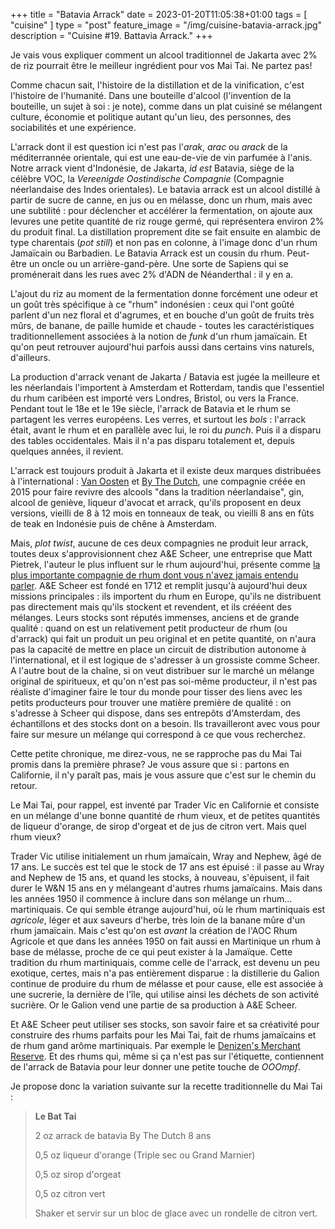 +++
title = "Batavia Arrack"
date = 2023-01-20T11:05:38+01:00
tags = [ "cuisine" ]
type = "post"
feature_image = "/img/cuisine-batavia-arrack.jpg"
description = "Cuisine #19. Battavia Arrack."
+++

Je vais vous expliquer comment un alcool traditionnel de Jakarta avec 2% de riz pourrait être le meilleur ingrédient pour vos Mai Tai. Ne partez pas!<!--more-->

Comme chacun sait, l'histoire de la distillation et de la vinification, c'est l'histoire de l'humanité. Dans une bouteille d'alcool (l'invention de la bouteille, un sujet à soi : je note), comme dans un plat cuisiné se mélangent culture, économie et politique autant qu'un lieu, des personnes, des sociabilités et une expérience. 

L'arrack dont il est question ici n'est pas l'_arak_, _arac_ ou _arack_ de la méditerrannée orientale, qui est une eau-de-vie de vin parfumée à l'anis. Notre arrack vient d'Indonésie, de Jakarta, _id est_ Batavia, siège de la célèbre VOC, la _Vereenigde Oostindische Compagnie_ (Compagnie néerlandaise des Indes orientales). Le batavia arrack est un alcool distillé à partir de sucre de canne, en jus ou en mélasse, donc un rhum, mais avec une subtilité : pour déclencher et accélérer la fermentation, on ajoute aux levures une petite quantité de riz rouge germé, qui représentera environ 2% du produit final. La distillation proprement dite se fait ensuite en alambic de type charentais (_pot still_) et non pas en colonne, à l'image donc d'un rhum Jamaïcain ou Barbadien. Le Batavia Arrack est un cousin du rhum. Peut-être un oncle ou un arrière-gand-père. Une sorte de Sapiens qui se proménerait dans les rues avec 2% d'ADN de Néanderthal : il y en a.

L'ajout du riz au moment de la fermentation donne forcément une odeur et un goût très spécifique à ce "rhum" indonésien : ceux qui l'ont goûté parlent d'un nez floral et d'agrumes, et en bouche d'un goût de fruits très mûrs, de banane, de paille humide et chaude - toutes les caractéristiques traditionnellement associées à la notion de _funk_ d'un rhum jamaïcain. Et qu'on peut retrouver aujourd'hui parfois aussi dans certains vins naturels, d'ailleurs.

La production d'arrack venant de Jakarta / Batavia est jugée la meilleure et les néerlandais l'importent à Amsterdam et Rotterdam, tandis que l'essentiel du rhum caribéen est importé vers Londres, Bristol, ou vers la France. Pendant tout le 18e et le 19e siècle, l'arrack de Batavia et le rhum se partagent les verres européens. Les verres, et surtout les _bols_ : l'arrack était, avant le rhum et en parallèle avec lui, le roi du _punch_. Puis il a disparu des tables occidentales. Mais il n'a pas disparu totalement et, depuis quelques années, il revient.

L'arrack est toujours produit à Jakarta et il existe deux marques distribuées à l'international : [Van Oosten](https://alpenz.com/product-batavia.html) et [By The Dutch](https://www.bythedutch.com/), une compagnie créée en 2015 pour faire revivre des alcools "dans la tradition néerlandaise", gin, alcool de geniève, liqueur d'avocat et arrack, qu'ils proposent en deux versions, vieilli de 8 à 12 mois en tonneaux de teak, ou vieilli 8 ans en fûts de teak en Indonésie puis de chêne à Amsterdam.

Mais, _plot twist_, aucune de ces deux compagnies ne produit leur arrack, toutes deux s'approvisionnent chez A&E Scheer, une entreprise que Matt Pietrek, l'auteur le plus influent sur le rhum aujourd'hui, présente comme [la plus importante compagnie de rhum dont vous n'avez jamais entendu parler](https://cocktailwonk.com/2016/02/the-most-important-rum-company-youve-never-heard-of-ea-scheer-rum-merchants-to-the-world.html). A&E Scheer est fondé en 1712 et remplit jusqu'à aujourd'hui deux missions principales : ils importent du rhum en Europe, qu'ils ne distribuent pas directement mais qu'ils stockent et revendent, et ils crééent des mélanges. Leurs stocks sont réputés immenses, anciens et de grande qualité : quand on est un relativement petit producteur de rhum (ou d'arrack) qui fait un produit un peu original et en petite quantité, on n'aura pas la capacité de mettre en place un circuit de distribution autonome à l'international, et il est logique de s'adresser à un grossiste comme Scheer. A l'autre bout de la chaîne, si on veut distribuer sur le marché un mélange original de spiritueux, et qu'on n'est pas soi-même producteur, il n'est pas réaliste d'imaginer faire le tour du monde pour tisser des liens avec les petits producteurs pour trouver une matière première de qualité : on s'adresse à Scheer qui dispose, dans ses entrepôts d'Amsterdam, des échantillons et des stocks dont on a besoin. Ils travailleront avec vous pour faire sur mesure un mélange qui correspond à ce que vous recherchez.

Cette petite chronique, me direz-vous, ne se rapproche pas du Mai Tai promis dans la première phrase? Je vous assure que si : partons en Californie, il n'y paraît pas, mais je vous assure que c'est sur le chemin du retour. 

Le Mai Tai, pour rappel, est inventé par Trader Vic en Californie et consiste en un mélange d'une bonne quantité de rhum vieux, et de petites quantités de liqueur d'orange, de sirop d'orgeat et de jus de citron vert. Mais quel rhum vieux? 

Trader Vic utilise initialement un rhum jamaïcain, Wray and Nephew, âgé de 17 ans. Le succès est tel que le stock de 17 ans est épuisé : il passe au Wray and Nephew de 15 ans, et quand les stocks, à nouveau, s'épuisent, il fait durer le W&N 15 ans en y mélangeant d'autres rhums jamaïcains. Mais dans les années 1950 il commence à inclure dans son mélange un rhum... martiniquais. Ce qui semble étrange aujourd'hui, où le rhum martiniquais est _agricole_, léger et aux saveurs d'herbe, très loin de la banane mûre d'un rhum jamaïcain. Mais c'est qu'on est _avant_ la création de l'AOC Rhum Agricole et que dans les années 1950 on fait aussi en Martinique un rhum à base de mélasse, proche de ce qui peut exister à la Jamaïque. Cette tradition du rhum martiniquais, comme celle de l'arrack, est devenu un peu exotique, certes, mais n'a pas entièrement disparue : la distillerie du Galion continue de produire du rhum de mélasse et pour cause, elle est associée à une sucrerie, la dernière de l'île, qui utilise ainsi les déchets de son activité sucrière. Or le Galion vend une partie de sa production à A&E Scheer.

Et A&E Scheer peut utiliser ses stocks, son savoir faire et sa créativité pour construire des rhums parfaits pour les Mai Tai, fait de rhums jamaïcains et de rhum gand arôme martiniquais. Par exemple le [Denizen's Merchant Reserve](https://denizenrum.com/denizen-merchants-reserve/). Et des rhums qui, même si ça n'est pas sur l'étiquette, contiennent de l'arrack de Batavia pour leur donner une petite touche de _OOOmpf_. 

Je propose donc la variation suivante sur la recette traditionnelle du Mai Tai :

> **Le Bat Tai**
>
> 2 oz arrack de batavia By The Dutch 8 ans
>
> 0,5 oz liqueur d'orange (Triple sec ou Grand Marnier)
>
> 0,5 oz sirop d'orgeat
>
> 0,5 oz citron vert
>
> Shaker et servir sur un bloc de glace avec un rondelle de citron vert.